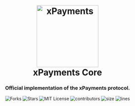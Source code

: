 <h1 align="center">
<img src="https://i.imgur.com/0Bc082P.png" alt="xPayments" width="200"/>
<br/>
xPayments Core
</h1>

<div align="center">
<h3>
Official implementation of the xPayments protocol.
</h3>

![Forks](https://img.shields.io/github/forks/xpaymentsorg/core-xpayments?style=social)
![Stars](https://img.shields.io/github/stars/xpaymentsorg/core-xpayments?style=social)
![MIT License](https://img.shields.io/github/license/xpaymentsorg/core-xpayments)
![contributors](https://img.shields.io/github/contributors-anon/xpaymentsorg/core-xpayments) 
![size](https://img.shields.io/github/languages/code-size/xpaymentsorg/core-xpayments) 
![lines](https://img.shields.io/tokei/lines/github/xpaymentsorg/core-xpayments)
</div>

